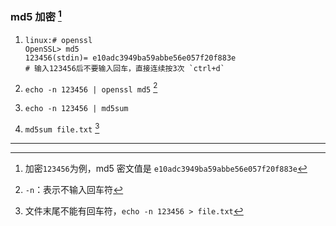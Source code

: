 ### md5 加密 [^1]

1. ```shell
   linux:# openssl
   OpenSSL> md5
   123456(stdin)= e10adc3949ba59abbe56e057f20f883e
   # 输入123456后不要输入回车，直接连续按3次 `ctrl+d`
   ```

2. `echo -n 123456 | openssl md5` [^2]

3. `echo -n 123456 | md5sum`

4. `md5sum file.txt` [^3]



---

[^1]: 加密`123456`为例，md5 密文值是 `e10adc3949ba59abbe56e057f20f883e`
[^2]: `-n`：表示不输入回车符
[^3]: 文件末尾不能有回车符，`echo -n 123456 > file.txt`